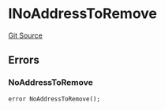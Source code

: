 # INoAddressToRemove
[Git Source](https://github.com/thrackle-io/tron/blob/d3ca0c014d883c12f0128d8139415e7b12c9e982/src/common/IErrors.sol)


## Errors
### NoAddressToRemove

```solidity
error NoAddressToRemove();
```

